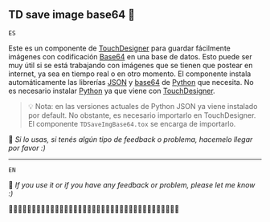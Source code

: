 ﻿## TD save image base64 🧩

`ES`

Este es un componente de [TouchDesigner](https://derivative.ca/) para guardar fácilmente imágenes con codificación [Base64](https://es.wikipedia.org/wiki/Base64) en una base de datos. Esto puede ser muy útil si se está trabajando con imágenes que se tienen que postear en internet, ya sea en tiempo real o en otro momento.
El componente instala automáticamente las librerías [JSON](https://www.w3schools.com/python/python_json.asp) y [base64](https://docs.python.org/3/library/base64.html) de [Python](https://www.python.org/) que necesita.
No es necesario instalar [Python](https://www.python.org/) ya que viene con [TouchDesigner](https://derivative.ca/UserGuide/Category:Python).
> 💡 Nota: en las versiones actuales de Python JSON ya viene instalado por default. No obstante, es necesario importarlo en TouchDesigner. El componente `TDSaveImgBase64.tox` se encarga de importarlo.


👋 *Si lo usas, si tenés algún tipo de feedback o problema, hacemelo llegar por favor :)*


---


`EN`


👋 *If you use it or if you have any feedback or problem, please let me know :)*


🍳🍳🍳🍳🍳🍳🍳🍳🍳🍳🍳🍳🍳🍳🍳🍳🍳🍳🍳🍳🍳🍳🍳🍳🍳🍳🍳🍳🍳🍳🍳🍳🍳🍳🍳🍳🍳